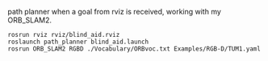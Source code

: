 path planner when a goal from rviz is received, working with my ORB_SLAM2.
```
rosrun rviz rviz/blind_aid.rviz
roslaunch path_planner blind_aid.launch
rosrun ORB_SLAM2 RGBD ./Vocabulary/ORBvoc.txt Examples/RGB-D/TUM1.yaml
```
